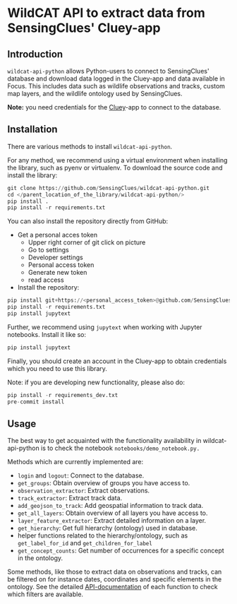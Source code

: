 # WildCAT API to extract data from SensingClues' Cluey-app 

## Introduction

`wildcat-api-python` allows Python-users to connect to SensingClues' database and download 
data logged in the Cluey-app and data available in Focus. This includes data such as
wildlife observations and tracks, custom map layers, and the wildlife ontology used by 
SensingClues.

**Note:** you need credentials for the [Cluey](https://sensingclues.org/cluey)-app to 
connect to the database.

## Installation

There are various methods to install `wildcat-api-python`.

For any method, we recommend using a virtual environment when installing the library, such as pyenv or virtualenv.
To download the source code and install the library:

```python
git clone https://github.com/SensingClues/wildcat-api-python.git
cd </parent_location_of_the_library/wildcat-api-python/>
pip install .
pip install -r requirements.txt
```

You can also install the repository directly from GitHub:
- Get a personal acces token
  - Upper right corner of git click on picture
  - Go to settings
  - Developer settings
  - Personal access token
  - Generate new token
  - read access
- Install the repository:
```python
pip install git+https://<personal_access_token>@github.com/SensingClues/wildcat-api-python.git@main
pip install -r requirements.txt
pip install jupytext
```

Further, we recommend using `jupytext` when working with Jupyter notebooks. Install it like so:
```python
pip install jupytext
```

Finally, you should create an account in the Cluey-app to obtain credentials which you need
to use this library.

Note: if you are developing new functionality, please also do:
```python
pip install -r requirements_dev.txt
pre-commit install
```

## Usage

The best way to get acquainted with the functionality availability in wildcat-api-python is 
to check the notebook `notebooks/demo_notebook.py.`

Methods which are currently implemented are:
- `login` and `logout`: Connect to the database.
- `get_groups`: Obtain overview of groups you have access to.
- `observation_extractor`: Extract observations. 
- `track_extractor`: Extract track data.
- `add_geojson_to_track`: Add geospatial information to track data.
- `get_all_layers`: Obtain overview of all layers you have access to.
- `layer_feature_extractor`: Extract detailed information on a layer.
- `get_hierarchy`: Get full hierarchy (ontology) used in database.
- helper functions related to the hierarchy/ontology, such as `get_label_for_id` and
`get_children_for_label`
- `get_concept_counts`: Get number of occurrences for a specific concept in the ontology.

Some methods, like those to extract data on observations and tracks, can be filtered
on for instance dates, coordinates and specific elements in the ontology.
See the detailed [API-documentation](https://wildcat-api-python.readthedocs.io/en/latest/#) 
of each function to check which filters are available. 
